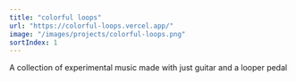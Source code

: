 ```yaml
---
title: "colorful loops"
url: "https://colorful-loops.vercel.app/"
image: "/images/projects/colorful-loops.png"
sortIndex: 1
---
```


A collection of experimental music made with just guitar and a looper pedal